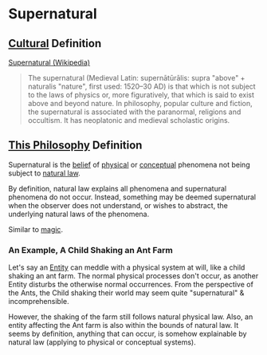 # Supernatural

## [Cultural](./culture.md) Definition

<a href="http://en.wikipedia.org/wiki/Supernatural" target="_blank">Supernatural (Wikipedia)</a>

> The supernatural (Medieval Latin: supernātūrālis: supra "above" + naturalis "nature", first used: 1520–30 AD) is that which is not subject to the laws of physics or, more figuratively, that which is said to exist above and beyond nature. In philosophy, popular culture and fiction, the supernatural is associated with the paranormal, religions and occultism. It has neoplatonic and medieval scholastic origins.

## [This Philosophy](./this-philosophy.md) Definition

Supernatural is the [belief](./belief.md) of [physical](physical-system.md) or [conceptual](./conceptual-system.md) phenomena not being subject to [natural law](./natural-law.md).

By definition, natural law explains all phenomena and supernatural phenomena do not occur. Instead, something may be deemed supernatural when the observer does not understand, or wishes to abstract, the underlying natural laws of the phenomena.

Similar to [magic](./magic.md).

### An Example, A Child Shaking an Ant Farm

Let's say an [Entity](./entity.md) can meddle with a physical system at will, like a child shaking an ant farm. The normal physical processes don't occur, as another Entity disturbs the otherwise normal occurrences. From the perspective of the Ants, the Child shaking their world may seem quite "supernatural" & incomprehensible.

However, the shaking of the farm still follows natural physical law. Also, an entity affecting the Ant farm is also within the bounds of natural law. It seems by definition, anything that can occur, is somehow explainable by natural law (applying to physical or conceptual systems).

